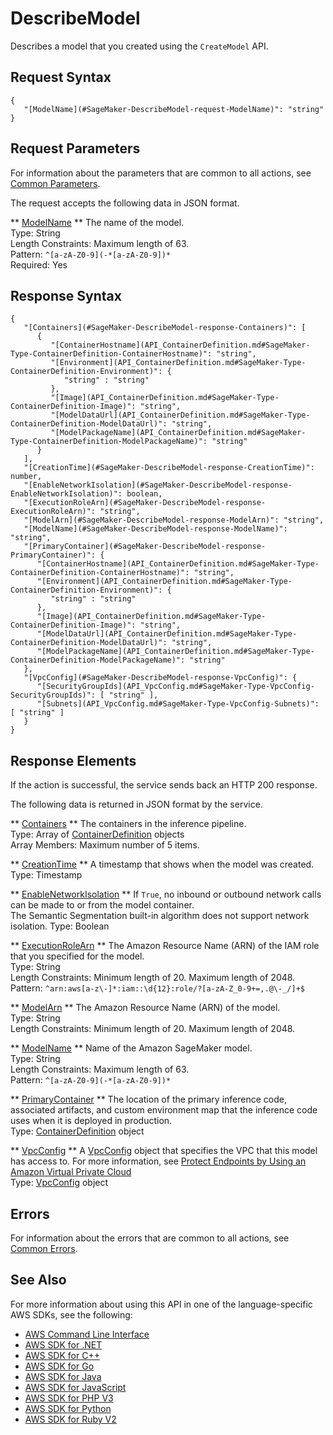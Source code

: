 # DescribeModel<a name="API_DescribeModel"></a>

Describes a model that you created using the `CreateModel` API\.

## Request Syntax<a name="API_DescribeModel_RequestSyntax"></a>

```
{
   "[ModelName](#SageMaker-DescribeModel-request-ModelName)": "string"
}
```

## Request Parameters<a name="API_DescribeModel_RequestParameters"></a>

For information about the parameters that are common to all actions, see [Common Parameters](CommonParameters.md)\.

The request accepts the following data in JSON format\.

 ** [ModelName](#API_DescribeModel_RequestSyntax) **   <a name="SageMaker-DescribeModel-request-ModelName"></a>
The name of the model\.  
Type: String  
Length Constraints: Maximum length of 63\.  
Pattern: `^[a-zA-Z0-9](-*[a-zA-Z0-9])*`   
Required: Yes

## Response Syntax<a name="API_DescribeModel_ResponseSyntax"></a>

```
{
   "[Containers](#SageMaker-DescribeModel-response-Containers)": [ 
      { 
         "[ContainerHostname](API_ContainerDefinition.md#SageMaker-Type-ContainerDefinition-ContainerHostname)": "string",
         "[Environment](API_ContainerDefinition.md#SageMaker-Type-ContainerDefinition-Environment)": { 
            "string" : "string" 
         },
         "[Image](API_ContainerDefinition.md#SageMaker-Type-ContainerDefinition-Image)": "string",
         "[ModelDataUrl](API_ContainerDefinition.md#SageMaker-Type-ContainerDefinition-ModelDataUrl)": "string",
         "[ModelPackageName](API_ContainerDefinition.md#SageMaker-Type-ContainerDefinition-ModelPackageName)": "string"
      }
   ],
   "[CreationTime](#SageMaker-DescribeModel-response-CreationTime)": number,
   "[EnableNetworkIsolation](#SageMaker-DescribeModel-response-EnableNetworkIsolation)": boolean,
   "[ExecutionRoleArn](#SageMaker-DescribeModel-response-ExecutionRoleArn)": "string",
   "[ModelArn](#SageMaker-DescribeModel-response-ModelArn)": "string",
   "[ModelName](#SageMaker-DescribeModel-response-ModelName)": "string",
   "[PrimaryContainer](#SageMaker-DescribeModel-response-PrimaryContainer)": { 
      "[ContainerHostname](API_ContainerDefinition.md#SageMaker-Type-ContainerDefinition-ContainerHostname)": "string",
      "[Environment](API_ContainerDefinition.md#SageMaker-Type-ContainerDefinition-Environment)": { 
         "string" : "string" 
      },
      "[Image](API_ContainerDefinition.md#SageMaker-Type-ContainerDefinition-Image)": "string",
      "[ModelDataUrl](API_ContainerDefinition.md#SageMaker-Type-ContainerDefinition-ModelDataUrl)": "string",
      "[ModelPackageName](API_ContainerDefinition.md#SageMaker-Type-ContainerDefinition-ModelPackageName)": "string"
   },
   "[VpcConfig](#SageMaker-DescribeModel-response-VpcConfig)": { 
      "[SecurityGroupIds](API_VpcConfig.md#SageMaker-Type-VpcConfig-SecurityGroupIds)": [ "string" ],
      "[Subnets](API_VpcConfig.md#SageMaker-Type-VpcConfig-Subnets)": [ "string" ]
   }
}
```

## Response Elements<a name="API_DescribeModel_ResponseElements"></a>

If the action is successful, the service sends back an HTTP 200 response\.

The following data is returned in JSON format by the service\.

 ** [Containers](#API_DescribeModel_ResponseSyntax) **   <a name="SageMaker-DescribeModel-response-Containers"></a>
The containers in the inference pipeline\.  
Type: Array of [ContainerDefinition](API_ContainerDefinition.md) objects  
Array Members: Maximum number of 5 items\.

 ** [CreationTime](#API_DescribeModel_ResponseSyntax) **   <a name="SageMaker-DescribeModel-response-CreationTime"></a>
A timestamp that shows when the model was created\.  
Type: Timestamp

 ** [EnableNetworkIsolation](#API_DescribeModel_ResponseSyntax) **   <a name="SageMaker-DescribeModel-response-EnableNetworkIsolation"></a>
If `True`, no inbound or outbound network calls can be made to or from the model container\.  
The Semantic Segmentation built\-in algorithm does not support network isolation\.
Type: Boolean

 ** [ExecutionRoleArn](#API_DescribeModel_ResponseSyntax) **   <a name="SageMaker-DescribeModel-response-ExecutionRoleArn"></a>
The Amazon Resource Name \(ARN\) of the IAM role that you specified for the model\.  
Type: String  
Length Constraints: Minimum length of 20\. Maximum length of 2048\.  
Pattern: `^arn:aws[a-z\-]*:iam::\d{12}:role/?[a-zA-Z_0-9+=,.@\-_/]+$` 

 ** [ModelArn](#API_DescribeModel_ResponseSyntax) **   <a name="SageMaker-DescribeModel-response-ModelArn"></a>
The Amazon Resource Name \(ARN\) of the model\.  
Type: String  
Length Constraints: Minimum length of 20\. Maximum length of 2048\.

 ** [ModelName](#API_DescribeModel_ResponseSyntax) **   <a name="SageMaker-DescribeModel-response-ModelName"></a>
Name of the Amazon SageMaker model\.  
Type: String  
Length Constraints: Maximum length of 63\.  
Pattern: `^[a-zA-Z0-9](-*[a-zA-Z0-9])*` 

 ** [PrimaryContainer](#API_DescribeModel_ResponseSyntax) **   <a name="SageMaker-DescribeModel-response-PrimaryContainer"></a>
The location of the primary inference code, associated artifacts, and custom environment map that the inference code uses when it is deployed in production\.   
Type: [ContainerDefinition](API_ContainerDefinition.md) object

 ** [VpcConfig](#API_DescribeModel_ResponseSyntax) **   <a name="SageMaker-DescribeModel-response-VpcConfig"></a>
A [VpcConfig](API_VpcConfig.md) object that specifies the VPC that this model has access to\. For more information, see [Protect Endpoints by Using an Amazon Virtual Private Cloud](https://docs.aws.amazon.com/sagemaker/latest/dg/host-vpc.html)   
Type: [VpcConfig](API_VpcConfig.md) object

## Errors<a name="API_DescribeModel_Errors"></a>

For information about the errors that are common to all actions, see [Common Errors](CommonErrors.md)\.

## See Also<a name="API_DescribeModel_SeeAlso"></a>

For more information about using this API in one of the language\-specific AWS SDKs, see the following:
+  [AWS Command Line Interface](https://docs.aws.amazon.com/goto/aws-cli/sagemaker-2017-07-24/DescribeModel) 
+  [AWS SDK for \.NET](https://docs.aws.amazon.com/goto/DotNetSDKV3/sagemaker-2017-07-24/DescribeModel) 
+  [AWS SDK for C\+\+](https://docs.aws.amazon.com/goto/SdkForCpp/sagemaker-2017-07-24/DescribeModel) 
+  [AWS SDK for Go](https://docs.aws.amazon.com/goto/SdkForGoV1/sagemaker-2017-07-24/DescribeModel) 
+  [AWS SDK for Java](https://docs.aws.amazon.com/goto/SdkForJava/sagemaker-2017-07-24/DescribeModel) 
+  [AWS SDK for JavaScript](https://docs.aws.amazon.com/goto/AWSJavaScriptSDK/sagemaker-2017-07-24/DescribeModel) 
+  [AWS SDK for PHP V3](https://docs.aws.amazon.com/goto/SdkForPHPV3/sagemaker-2017-07-24/DescribeModel) 
+  [AWS SDK for Python](https://docs.aws.amazon.com/goto/boto3/sagemaker-2017-07-24/DescribeModel) 
+  [AWS SDK for Ruby V2](https://docs.aws.amazon.com/goto/SdkForRubyV2/sagemaker-2017-07-24/DescribeModel) 